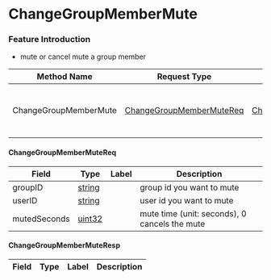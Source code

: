 # ChangeGroupMemberMute

### Feature Introduction

* mute or cancel mute a group member


| Method Name | Request Type | Response Type | Description |
| ----------- | ------------ | ------------- | ------------- |
| ChangeGroupMemberMute | [ChangeGroupMemberMuteReq](#openim.sdk.group.ChangeGroupMemberMuteReq) | [ChangeGroupMemberMuteResp](#openim.sdk.group.ChangeGroupMemberMuteResp) | mute or cancel mute a group member |
 

#### ChangeGroupMemberMuteReq
| Field | Type | Label | Description |
| ----- | ---- | ----- | ----------- |
| groupID | [string](#string) |  | group id you want to mute |
| userID | [string](#string) |  | user id you want to mute |
| mutedSeconds | [uint32](#uint32) |  | mute time (unit: seconds), 0 cancels the mute |
 

#### ChangeGroupMemberMuteResp
| Field | Type | Label | Description |
| ----- | ---- | ----- | ----------- |


